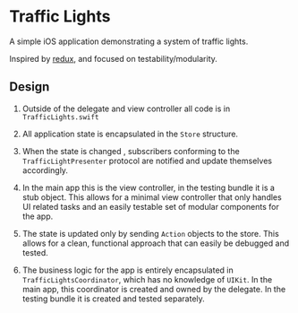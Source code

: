 # Traffic Lights

A simple iOS application demonstrating a system of traffic lights.

Inspired by [redux](http://redux.js.org), and focused on testability/modularity.

## Design

1. Outside of the delegate and view controller all code is in `TrafficLights.swift`

2. All application state is encapsulated in the `Store` structure.

3. When the state is changed , subscribers conforming to the `TrafficLightPresenter` protocol are notified and update themselves accordingly. 

4. In the main app this is the view controller, in the testing bundle it is a stub object. This allows for a minimal view controller that only handles UI related tasks and an easily testable set of modular components for the app.

5. The state is updated only by sending `Action` objects to the store. This allows for a clean, functional approach that can easily be debugged and tested.  

6. The business logic for the app is entirely encapsulated in `TrafficLightsCoordinator`, which has no knowledge of `UIKit`. In the main app, this coordinator is created and owned by the delegate. In the testing bundle it is created and tested separately.


